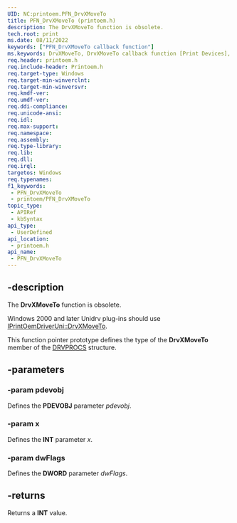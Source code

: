```yaml
---
UID: NC:printoem.PFN_DrvXMoveTo
title: PFN_DrvXMoveTo (printoem.h)
description: The DrvXMoveTo function is obsolete.
tech.root: print
ms.date: 08/11/2022
keywords: ["PFN_DrvXMoveTo callback function"]
ms.keywords: DrvXMoveTo, DrvXMoveTo callback function [Print Devices], PFN_DrvXMoveTo, PFN_DrvXMoveTo callback, print.drvxmoveto, print_obsoletefunctions_a9d1de5a-71ef-4533-ab48-5e56a113dfb9.xml, printoem/DrvXMoveTo
req.header: printoem.h
req.include-header: Printoem.h
req.target-type: Windows
req.target-min-winverclnt: 
req.target-min-winversvr: 
req.kmdf-ver: 
req.umdf-ver: 
req.ddi-compliance: 
req.unicode-ansi: 
req.idl: 
req.max-support: 
req.namespace: 
req.assembly: 
req.type-library: 
req.lib: 
req.dll: 
req.irql: 
targetos: Windows
req.typenames: 
f1_keywords:
 - PFN_DrvXMoveTo
 - printoem/PFN_DrvXMoveTo
topic_type:
 - APIRef
 - kbSyntax
api_type:
 - UserDefined
api_location:
 - printoem.h
api_name:
 - PFN_DrvXMoveTo
---
```


## -description

The **DrvXMoveTo** function is obsolete.

 Windows 2000 and later Unidrv plug-ins should use [IPrintOemDriverUni::DrvXMoveTo](../prcomoem/nf-prcomoem-iprintoemdriveruni-drvxmoveto.md).

This function pointer prototype defines the type of the **DrvXMoveTo** member of the [DRVPROCS](./ns-printoem-_drvprocs.md) structure.

## -parameters

### -param pdevobj

Defines the **PDEVOBJ** parameter *pdevobj*.

### -param x

Defines the **INT** parameter *x*.

### -param dwFlags

Defines the **DWORD** parameter *dwFlags*.

## -returns

Returns a **INT** value.